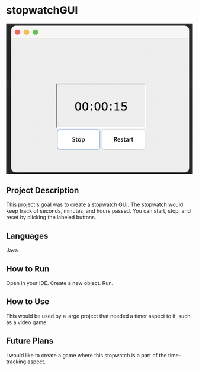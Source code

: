 # stopwatchGUI
<p>
<img src="StopwatchGUI_Screenshot.png" alt="console screenshot"/>
</p>

## Project Description
This project's goal was to create a stopwatch GUI. The stopwatch would keep track of seconds, minutes, and hours passed. You can start, stop, and reset by clicking the labeled buttons. 

## Languages
Java

## How to Run
Open in your IDE. Create a new object. Run.

## How to Use
This would be used by a large project that needed a timer aspect to it, such as a video game.

## Future Plans
I would like to create a game where this stopwatch is a part of the time-tracking aspect. 


